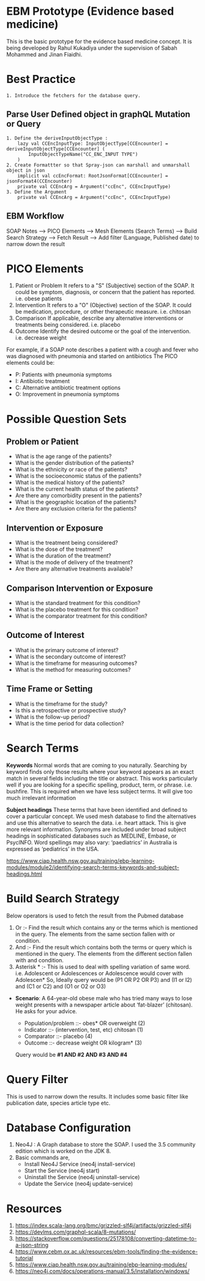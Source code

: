 # EBM Prototype (Evidence based medicine)

This is the basic prototype for the evidence based medicine concept. 
It is being developed by Rahul Kukadiya under the supervision of Sabah Mohammed and Jinan Fiaidhi.

# Best Practice
    1. Introduce the fetchers for the database query. 

## Parse User Defined object in graphQL Mutation or Query
    1. Define the deriveInputObjectType :
        lazy val CCEncInputType: InputObjectType[CCEncounter] = deriveInputObjectType[CCEncounter] (
            InputObjectTypeName("CC_ENC_INPUT TYPE")
        )
    2. Create Formattter so that Spray-json can marshall and unmarshall object in json
        implicit val ccEncFormat: RootJsonFormat[CCEncounter] = jsonFormat4(CCEncounter)
        private val CCEncArg = Argument("ccEnc", CCEncInputType)
    3. Define the Argument
        private val CCEncArg = Argument("ccEnc", CCEncInputType)

## EBM Workflow 
SOAP Notes --> PICO Elements --> Mesh Elements (Search Terms) --> Build Search Strategy --> Fetch Result --> Add filter (Language, Published date) to narrow down the result

# PICO Elements
1) Patient or Problem
   It refers to a "S" (Subjective) section of the SOAP. It could be symptom, diagnosis, or concern that the patient has reported. i.e. obese patients
2) Intervention 
   It refers to a "O" (Objective) section of the SOAP. It could be medication, procedure, or other therapeutic measure. i.e. chitosan
3) Comparison
   If applicable, describe any alternative interventions or treatments being considered. i.e. placebo
4) Outcome
   Identify the desired outcome or the goal of the intervention. i.e. decrease weight

For example, if a SOAP note describes a patient with a cough and fever who was diagnosed with pneumonia and started on antibiotics 
The PICO elements could be:
* P: Patients with pneumonia symptoms
* I: Antibiotic treatment
* C: Alternative antibiotic treatment options
* O: Improvement in pneumonia symptoms

# Possible Question Sets

## Problem or Patient
*   What is the age range of the patients? 
*   What is the gender distribution of the patients?
*   What is the ethnicity or race of the patients?
*   What is the socioeconomic status of the patients?
*   What is the medical history of the patients?
*   What is the current health status of the patients?
*   Are there any comorbidity present in the patients?
*   What is the geographic location of the patients?
*   Are there any exclusion criteria for the patients?

## Intervention or Exposure
* What is the treatment being considered?
* What is the dose of the treatment?
* What is the duration of the treatment?
* What is the mode of delivery of the treatment?
* Are there any alternative treatments available?

## Comparison Intervention or Exposure
* What is the standard treatment for this condition?
* What is the placebo treatment for this condition?
* What is the comparator treatment for this condition?

## Outcome of Interest
* What is the primary outcome of interest?
* What is the secondary outcome of interest?
* What is the timeframe for measuring outcomes?
* What is the method for measuring outcomes?

## Time Frame or Setting
* What is the timeframe for the study?
* Is this a retrospective or prospective study?
* What is the follow-up period?
* What is the time period for data collection?


# Search Terms
**Keywords** 
    Normal words that are coming to you naturally. 
    Searching by keyword finds only those results where your keyword appears as an exact match in several fields including the title or abstract. 
    This works particularly well if you are looking for a specific spelling, product, term, or phrase. i.e. bushfire. 
    This is required when we have less subject terms. 
    It will give too much irrelevant information

**Subject headings** 
    These terms that have been identified and defined to cover a particular concept. 
    We used mesh database to find the alternatives and use this alternative to search the data. i.e. heart attack. 
    This is give more relevant information.
    Synonyms are included under broad subject headings in sophisticated databases such as MEDLINE, Embase, or PsycINFO. Word spellings may also vary: ‘paediatrics’ in Australia is expressed as ‘pediatrics’ in the USA.

https://www.ciap.health.nsw.gov.au/training/ebp-learning-modules/module2/identifying-search-terms-keywords-and-subject-headings.html


# Build Search Strategy
Below operators is used to fetch the result from the Pubmed database
1) Or :- Find the result which contains any or the terms which is mentioned in the query. The elements from the same section fallen with or condition. 
2) And :- Find the result which contains both the terms or query which is mentioned in the query. The elements from the different section fallen with and condition.
3) Asterisk * :- This is used to deal with spelling variation of same word. i.e. Adolescent or Adolescences or Adolescence would cover with Adolescen*
So, Ideally query would be (P1 OR P2 OR P3) and (I1 or I2) and (C1 or C2) and (O1 or O2 or O3)

* **Scenario**: A 64-year-old obese male who has tried many ways to lose weight presents with a newspaper article about ‘fat-blazer’ (chitosan). He asks for your advice.
  * Population/problem ::-	obes* OR overweight (2)
  * Indicator  ::- (intervention, test, etc)	chitosan (1)
  *  Comparator ::-	placebo (4)
  *  Outcome	::- decrease weight OR kilogram* (3) 
  
   Query would be **#1 AND #2 AND #3 AND #4**

# Query Filter
This is used to narrow down the results. It includes some basic filter like publication date, species article type etc.

# Database Configuration
1) Neo4J : A Graph database to store the SOAP. I used the 3.5 community edition which is worked on the JDK 8.
2) Basic commands are, 
   * Install Neo4J Service (neo4j install-service)
   * Start the Service (neo4j start)
   * Uninstall the Service (neo4j uninstall-service)
   * Update the Service (neo4j update-service)


# Resources
1) https://index.scala-lang.org/bmc/grizzled-slf4j/artifacts/grizzled-slf4j
2) https://devlms.com/graphql-scala/8-mutations/
3) https://stackoverflow.com/questions/25178108/converting-datetime-to-a-json-string
4) https://www.cebm.ox.ac.uk/resources/ebm-tools/finding-the-evidence-tutorial
5) https://www.ciap.health.nsw.gov.au/training/ebp-learning-modules/
6) https://neo4j.com/docs/operations-manual/3.5/installation/windows/